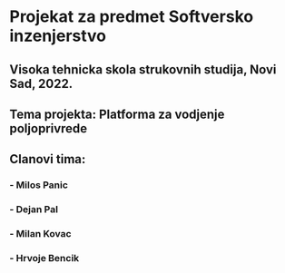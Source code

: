 # Projekat za predmet Softversko inzenjerstvo
## Visoka tehnicka skola strukovnih studija, Novi Sad, 2022.

## Tema projekta: Platforma za vodjenje poljoprivrede

## Clanovi tima:
### - Milos Panic
### - Dejan Pal
### - Milan Kovac
### - Hrvoje Bencik
